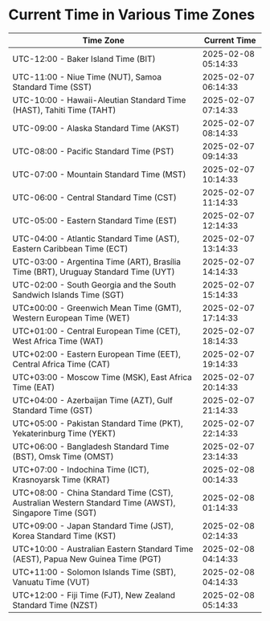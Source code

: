 # Current Time in Various Time Zones

| Time Zone | Current Time |
|-----------|--------------|
| UTC-12:00 - Baker Island Time (BIT) | 2025-02-08 05:14:33 |
| UTC-11:00 - Niue Time (NUT), Samoa Standard Time (SST) | 2025-02-07 06:14:33 |
| UTC-10:00 - Hawaii-Aleutian Standard Time (HAST), Tahiti Time (TAHT) | 2025-02-07 07:14:33 |
| UTC-09:00 - Alaska Standard Time (AKST) | 2025-02-07 08:14:33 |
| UTC-08:00 - Pacific Standard Time (PST) | 2025-02-07 09:14:33 |
| UTC-07:00 - Mountain Standard Time (MST) | 2025-02-07 10:14:33 |
| UTC-06:00 - Central Standard Time (CST) | 2025-02-07 11:14:33 |
| UTC-05:00 - Eastern Standard Time (EST) | 2025-02-07 12:14:33 |
| UTC-04:00 - Atlantic Standard Time (AST), Eastern Caribbean Time (ECT) | 2025-02-07 13:14:33 |
| UTC-03:00 - Argentina Time (ART), Brasília Time (BRT), Uruguay Standard Time (UYT) | 2025-02-07 14:14:33 |
| UTC-02:00 - South Georgia and the South Sandwich Islands Time (SGT) | 2025-02-07 15:14:33 |
| UTC±00:00 - Greenwich Mean Time (GMT), Western European Time (WET) | 2025-02-07 17:14:33 |
| UTC+01:00 - Central European Time (CET), West Africa Time (WAT) | 2025-02-07 18:14:33 |
| UTC+02:00 - Eastern European Time (EET), Central Africa Time (CAT) | 2025-02-07 19:14:33 |
| UTC+03:00 - Moscow Time (MSK), East Africa Time (EAT) | 2025-02-07 20:14:33 |
| UTC+04:00 - Azerbaijan Time (AZT), Gulf Standard Time (GST) | 2025-02-07 21:14:33 |
| UTC+05:00 - Pakistan Standard Time (PKT), Yekaterinburg Time (YEKT) | 2025-02-07 22:14:33 |
| UTC+06:00 - Bangladesh Standard Time (BST), Omsk Time (OMST) | 2025-02-07 23:14:33 |
| UTC+07:00 - Indochina Time (ICT), Krasnoyarsk Time (KRAT) | 2025-02-08 00:14:33 |
| UTC+08:00 - China Standard Time (CST), Australian Western Standard Time (AWST), Singapore Time (SGT) | 2025-02-08 01:14:33 |
| UTC+09:00 - Japan Standard Time (JST), Korea Standard Time (KST) | 2025-02-08 02:14:33 |
| UTC+10:00 - Australian Eastern Standard Time (AEST), Papua New Guinea Time (PGT) | 2025-02-08 04:14:33 |
| UTC+11:00 - Solomon Islands Time (SBT), Vanuatu Time (VUT) | 2025-02-08 04:14:33 |
| UTC+12:00 - Fiji Time (FJT), New Zealand Standard Time (NZST) | 2025-02-08 05:14:33 |
